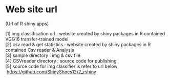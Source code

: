 # Web site url
(Url of R shiny apps)

[1] img classification url : website created by shiny packages in R contained VGG16 transfer-trained model <br>
[2] csv read & get statistics : website created by shiny packages in R contained Csv reader & Analysis<br>
[3] sample directory : img & csv file <br>
[4] CSVreader directory : source code for publishing <br>
[5] source code for img classifier is refer to url below <br>
​     <https://github.com/ShinyShoes12/2_rshiny>

